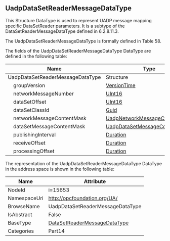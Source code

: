<!-- datatype -->
## UadpDataSetReaderMessageDataType
This Structure DataType is used to represent UADP message mapping specific DataSetReader parameters. It is a subtype of the DataSetReaderMessageDataType defined in 6.2.8.11.3.

The UadpDataSetReaderMessageDataType is formally defined in Table 58.  
<!-- end of description -->
The fields of the UadpDataSetReaderMessageDataType DataType are defined in the following table:  

|Name|Type|Description|
|---|---|---|
|UadpDataSetReaderMessageDataType|Structure||
|&nbsp;&nbsp;&nbsp;&nbsp;groupVersion|[VersionTime](../../../Part4/DataTypes/VersionTime/readme.md)||
|&nbsp;&nbsp;&nbsp;&nbsp;networkMessageNumber|[UInt16](../../../Part3/DataTypes/UInt16/readme.md)||
|&nbsp;&nbsp;&nbsp;&nbsp;dataSetOffset|[UInt16](../../../Part3/DataTypes/UInt16/readme.md)||
|&nbsp;&nbsp;&nbsp;&nbsp;dataSetClassId|[Guid](../../../Part3/DataTypes/Guid/readme.md)||
|&nbsp;&nbsp;&nbsp;&nbsp;networkMessageContentMask|[UadpNetworkMessageContentMask](../../../Part14/DataTypes/UadpNetworkMessageContentMask/readme.md)||
|&nbsp;&nbsp;&nbsp;&nbsp;dataSetMessageContentMask|[UadpDataSetMessageContentMask](../../../Part14/DataTypes/UadpDataSetMessageContentMask/readme.md)||
|&nbsp;&nbsp;&nbsp;&nbsp;publishingInterval|[Duration](../../../Part3/DataTypes/Duration/readme.md)||
|&nbsp;&nbsp;&nbsp;&nbsp;receiveOffset|[Duration](../../../Part3/DataTypes/Duration/readme.md)||
|&nbsp;&nbsp;&nbsp;&nbsp;processingOffset|[Duration](../../../Part3/DataTypes/Duration/readme.md)||

The representation of the UadpDataSetReaderMessageDataType DataType in the address space is shown in the following table:  

|Name|Attribute|
|---|---|
|NodeId|i=15653|
|NamespaceUri|http://opcfoundation.org/UA/|
|BrowseName|UadpDataSetReaderMessageDataType|
|IsAbstract|False|
|BaseType|[DataSetReaderMessageDataType](../../../Part14/DataTypes/DataSetReaderMessageDataType/readme.md)|
|Categories|Part14|

